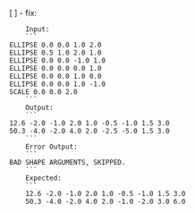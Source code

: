 [ ] - fix:

````
    Input:
    ```
ELLIPSE 0.0 0.0 1.0 2.0
ELLIPSE 0.5 1.0 2.0 1.0
ELLIPSE 0.0 0.0 -1.0 1.0
ELLIPSE 0.0 0.0 0.0 1.0
ELLIPSE 0.0 0.0 1.0 0.0
ELLIPSE 0.0 0.0 1.0 -1.0
SCALE 0.0 0.0 2.0
    ```
    Output:
    ```
12.6 -2.0 -1.0 2.0 1.0 -0.5 -1.0 1.5 3.0
50.3 -4.0 -2.0 4.0 2.0 -2.5 -5.0 1.5 3.0
    ```
    Error Output:
    ```
BAD SHAPE ARGUMENTS, SKIPPED.
    ```
    Expected:
    ```
	12.6 -2.0 -1.0 2.0 1.0 -0.5 -1.0 1.5 3.0
	50.3 -4.0 -2.0 4.0 2.0 -1.0 -2.0 3.0 6.0
````
